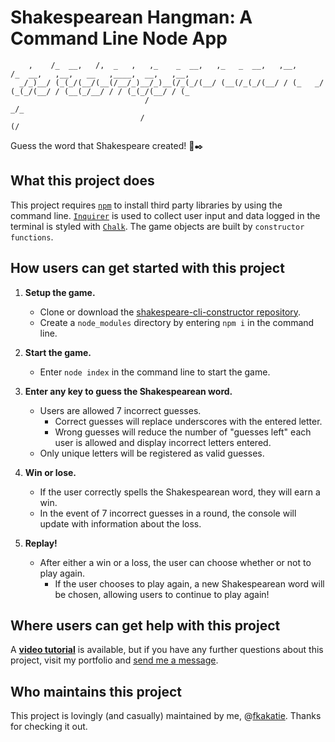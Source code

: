 # Shakespearean Hangman: A Command Line Node App

        ,    /_  __,   /,  _   ,   ,_    _  __,   ,_   _  __,   ,__,      /_  __,   ,__,   __   ,____,  __,   ,__, 
      _/_)__/ (_(_/(__/(__(/__/_)__/_)__(/_(_/(__/ (__(/_(_/(__/ / (_   _/ (_(_/(__/ / (__(_/__/ / / (_(_/(__/ / (_
                                  /                                                       _/_                      
                                 /                                                       (/                           
Guess the word that Shakespeare created! :page_with_curl::black_nib:

## What this project does ##

This project requires [`npm`](https://www.npmjs.com) to install third party libraries by using the command line. [`Inquirer`](https://www.npmjs.com/package/inquirer) is used to collect user input and data logged in the terminal is styled with [`Chalk`](https://www.npmjs.com/package/chalk). The game objects are built by `constructor functions`.

## How users can get started with this project ## 

1. **Setup the game.**
    - Clone or download the [shakespeare-cli-constructor repository](https://github.com/fkakatie/shakespeare-cli-constructor). 
    - Create a `node_modules` directory by entering `npm i` in the command line.
	
2. **Start the game.**
    - Enter `node index` in the command line to start the game.
	
3. **Enter any key to guess the Shakespearean word.**
    - Users are allowed 7 incorrect guesses. 
      - Correct guesses will replace underscores with the entered letter.
      - Wrong guesses will reduce the number of "guesses left" each user is allowed and display incorrect letters entered.
    - Only unique letters will be registered as valid guesses.

4. **Win or lose.**
    - If the user correctly spells the Shakespearean word, they will earn a win.
    - In the event of 7 incorrect guesses in a round, the console will update with information about the loss.

5. **Replay!**
    - After either a win or a loss, the user can choose whether or not to play again.
      - If the user chooses to play again, a new Shakespearean word will be chosen, allowing users to continue to play again! 

## Where users can get help with this project ## 

A [**video tutorial**](https://drive.google.com/file/d/17p8qUTmzhw1bADTmKjce4b7yaRGh3TW2/view) is available, but if you have any further questions about this project, visit my portfolio and [send me a message](https://fkakatie.github.io/responsive-portfolio/contact.html).

## Who maintains this project ##

This project is lovingly (and casually) maintained by me, @[fkakatie](https://github.com/fkakatie). Thanks for checking it out. 
